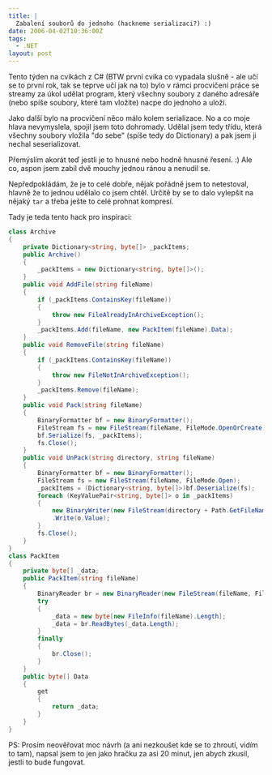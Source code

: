 ```yaml
---
title: |
  Zabalení souborů do jednoho (hackneme serializaci?) :)
date: 2006-04-02T10:36:00Z
tags:
  - .NET
layout: post
---
```

Tento týden na cvikách z C# (BTW první cvika co vypadala slušně - ale učí se to první rok, tak se teprve učí jak na to) bylo v rámci procvičení práce se streamy za úkol udělat program, který všechny soubory z daného adresáře (nebo spíše soubory, které tam vložíte) nacpe do jednoho a uloží.

Jako další bylo na procvičení něco málo kolem serializace. No a co moje hlava nevymyslela, spojil jsem toto dohromady. Udělal jsem tedy třídu, která všechny soubory vložila "do sebe" (spíše tedy do Dictionary) a pak jsem ji nechal seserializovat.

Přemýslím akorát teď jestli je to hnusné nebo hodně hnusné řesení. :) Ale co, aspon jsem zabil dvě mouchy jednou ránou a nenudil se.

Nepředpokládám, že je to celé dobře, nějak pořádně jsem to netestoval, hlavně že to jednou udělalo co jsem chtěl. Určitě by se to dalo vylepšit na nějaký `tar` a třeba ješte to celé prohnat kompresí.

Tady je teda tento hack pro inspiraci:

```csharp
class Archive
{
	private Dictionary<string, byte[]> _packItems;
	public Archive()
	{
		_packItems = new Dictionary<string, byte[]>();
	}
	public void AddFile(string fileName)
	{
		if (_packItems.ContainsKey(fileName))
		{
			throw new FileAlreadyInArchiveException();
		}
		_packItems.Add(fileName, new PackItem(fileName).Data);
	}
	public void RemoveFile(string fileName)
	{
		if (_packItems.ContainsKey(fileName))
		{
			throw new FileNotInArchiveException();
		}
		_packItems.Remove(fileName);
	}
	public void Pack(string fileName)
	{
		BinaryFormatter bf = new BinaryFormatter();
		FileStream fs = new FileStream(fileName, FileMode.OpenOrCreate);
		bf.Serialize(fs, _packItems);
		fs.Close();
	}
	public void UnPack(string directory, string fileName)
	{
		BinaryFormatter bf = new BinaryFormatter();
		FileStream fs = new FileStream(fileName, FileMode.Open);
		_packItems = (Dictionary<string, byte[]>)bf.Deserialize(fs);
		foreach (KeyValuePair<string, byte[]> o in _packItems)
		{
			new BinaryWriter(new FileStream(directory + Path.GetFileName(o.Key), FileMode.CreateNew))
			.Write(o.Value);
		}
		fs.Close();
	}
}
class PackItem
{
	private byte[] _data;
	public PackItem(string fileName)
	{
		BinaryReader br = new BinaryReader(new FileStream(fileName, FileMode.Open));
		try
		{
			_data = new byte[new FileInfo(fileName).Length];
			_data = br.ReadBytes(_data.Length);
		}
		finally
		{
			br.Close();
		}
	}
	public byte[] Data
	{
		get
		{
			return _data;
		}
	}
}
```

PS: Prosím neověřovat moc návrh (a ani nezkoušet kde se to zhroutí, vidím to tam), napsal jsem to jen jako hračku za asi 20 minut, jen abych zkusil, jestli to bude fungovat.